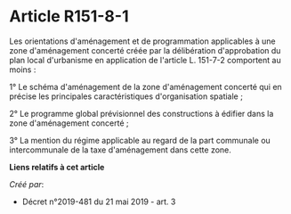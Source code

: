 # Article R151-8-1

Les orientations d'aménagement et de programmation applicables à une zone d'aménagement concerté créée par la délibération
d'approbation du plan local d'urbanisme en application de l'article L. 151-7-2 comportent au moins :

1° Le schéma d'aménagement de la zone d'aménagement concerté qui en précise les principales caractéristiques d'organisation
spatiale ;

2° Le programme global prévisionnel des constructions à édifier dans la zone d'aménagement concerté ;

3° La mention du régime applicable au regard de la part communale ou intercommunale de la taxe d'aménagement dans cette zone.

**Liens relatifs à cet article**

_Créé par_:

  - Décret n°2019-481 du 21 mai 2019 - art. 3

